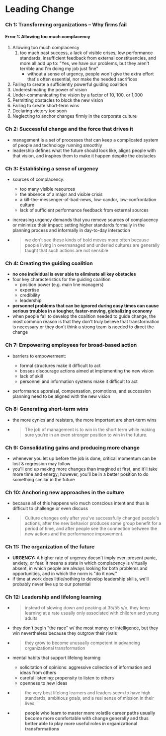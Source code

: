 # Leading Change

### Ch 1: Transforming organizations – Why firms fail

#### Error 1: Allowing too much complacency

1. Allowing too much complacency
   1. too much past success, a lack of visible crises, low performance standards, insufficient feedback from external constituencies, and more all add up to: "Yes, we have our problems, but they aren't terrible and I'm doing my job just fine"
      - without a sense of urgency, people won't give the extra effort that's often essential, nor make the needed sacrifices
2. Failing to create a sufficiently powerful guiding coalition
3. Underestimating the power of vision
4. Under-communicating the vision by a factor of 10, 100, or 1,000
5. Permitting obstacles to block the new vision
6. Failing to create short-term wins
7. Declaring victory too soon
8. Neglecting to anchor changes firmly in the corporate culture

### Ch 2: Successful change and the force that drives it

* management is a set of processes that can keep a complicated system of people and technology running smoothly
* leadership defines what the future should look like, aligns people with that vision, and inspires them to make it happen despite the obstacles

### Ch 3: Establishing a sense of urgency

* sources of complacency:
  * too many visible resources
  * the absence of a major and visible crisis
  * a kill-the-messenger-of-bad-news, low-candor, low-confrontation culture
  * lack of sufficient performance feedback from external sources
* increasing urgency demands that you remove sources of complacency or minimize their impact: setting higher standards formally in the planning process and informally in day-to-day interaction

* > we don't see these kinds of bold moves more often because people living in overmanaged and underled cultures are generally taught that such actions are not sensible

### Ch 4: Creating the guiding coalition

* **no one individual is ever able to eliminate all key obstacles**
* four key characteristics for the guiding coalition	
  * position power (e.g. main line managers)
  * expertise
  * credibility
  * leadership
* **personnel problems that can be ignored during easy times can cause serious troubles in a tougher, faster-moving, globalizing economy**
* when people fail to develop the coalition needed to guide change, the most common reason is that they don't truly believe that transformation is necessary or they don't think a strong team is needed to direct the change

### Ch 7: Empowering employees for broad-based action

* barriers to empowerment:
  * formal structures make it difficult to act
  * bosses discourage actions aimed at implementing the new vision
  * lack of skill
  * personnel and information systems make it difficult to act

* performance appraisal, compensation, promotions, and succession planning need to be aligned with the new vision

### Ch 8: Generating short-term wins

* the more cynics and resisters, the more important are short-term wins

* > The job of management is to win in the short term while making sure you're in an even stronger position to win in the future.

### Ch 9: Consolidating gains and producing more change

* whenever you let up before the job is done, critical momentum can be lost & regression may follow
* you'll end up making more changes than imagined at first, and it'll take more time and energy; however, you'll be in a better position to do something similar in the future

### Ch 10: Anchoring new approaches in the culture

* because all of this happens w/o much conscious intent and thus is difficult to challenge or even discuss

* > Culture changes only after you've successfully changed people's actions, after the new behavior produces some group benefit for a period of time, and after people see the connection between the new actions and the performance improvement.

### Ch 11: The organization of the future

* **URGENCY:** A higher rate of urgency doesn't imply ever-present panic, anxiety, or fear. It means a state in which complacency is virtually absent, in which people are always looking for both problems and opportunities, and in which the norm is "do it now."
* if time at work does little/nothing to develop leadership skills, we'll probably never live up to our potential

### Ch 12: Leadership and lifelong learning

* > instead of slowing down and peaking at 35/55 y/o, they keep learning at a rate usually only associated with children and young adults

* they don't begin "the race" w/ the most money or intelligence, but they win nevertheless because they outgrow their rivals

* > they grow to become unusually competent in advancing organizational transformation

* mental habits that support lifelong learning

  * solicitation of opinions: aggressive collection of information and ideas from others
  * careful listening: propensity to listen to others
  * openness to new ideas

* > the very best lifelong learners and leaders seem to have high standards, ambitious goals, and a real sense of mission in their lives

* > **people who learn to master more volatile career paths usually become more comfortable with change generally and thus better able to play more useful roles in organizational transformations**